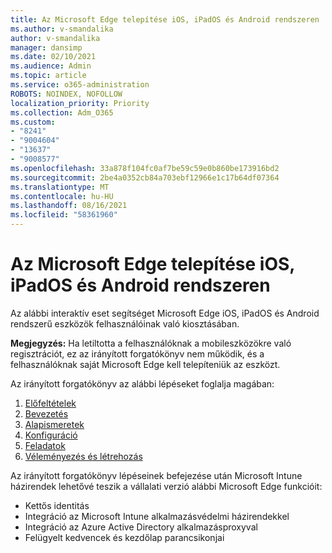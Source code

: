 ```yaml
---
title: Az Microsoft Edge telepítése iOS, iPadOS és Android rendszeren
ms.author: v-smandalika
author: v-smandalika
manager: dansimp
ms.date: 02/10/2021
ms.audience: Admin
ms.topic: article
ms.service: o365-administration
ROBOTS: NOINDEX, NOFOLLOW
localization_priority: Priority
ms.collection: Adm_O365
ms.custom:
- "8241"
- "9004604"
- "13637"
- "9008577"
ms.openlocfilehash: 33a878f104fc0af7be59c59e0b860be173916bd2
ms.sourcegitcommit: 2be4a0352cb84a703ebf12966e1c17b64df07364
ms.translationtype: MT
ms.contentlocale: hu-HU
ms.lasthandoff: 08/16/2021
ms.locfileid: "58361960"
---
```

# <a name="deploy-microsoft-edge-to-ios-ipados-and-android"></a>Az Microsoft Edge telepítése iOS, iPadOS és Android rendszeren

Az alábbi interaktív eset segítséget Microsoft Edge iOS, iPadOS és Android rendszerű eszközök felhasználóinak való kiosztásában.

**Megjegyzés:** Ha letiltotta a felhasználóknak a mobileszközökre való regisztrációt, ez az irányított forgatókönyv nem működik, és a felhasználóknak saját Microsoft Edge kell telepíteniük az eszközt.

Az irányított forgatókönyv az alábbi lépéseket foglalja magában:

1. [Előfeltételek](https://docs.microsoft.com/mem/intune/fundamentals/guided-scenarios-edge#prerequisites)
2. [Bevezetés](https://docs.microsoft.com/mem/intune/fundamentals/guided-scenarios-edge#step-1---introduction)
3. [Alapismeretek](https://docs.microsoft.com/mem/intune/fundamentals/guided-scenarios-edge#step-2---basics)
4. [Konfiguráció](https://docs.microsoft.com/mem/intune/fundamentals/guided-scenarios-edge#step-3---configuration)
5. [Feladatok](https://docs.microsoft.com/mem/intune/fundamentals/guided-scenarios-edge#step-4---assignments)
6. [Véleményezés és létrehozás](https://docs.microsoft.com/mem/intune/fundamentals/guided-scenarios-edge#step-5---review--create)

Az irányított forgatókönyv lépéseinek befejezése után Microsoft Intune házirendek lehetővé teszik a vállalati verzió alábbi Microsoft Edge funkcióit:

- Kettős identitás
- Integráció az Microsoft Intune alkalmazásvédelmi házirendekkel
- Integráció az Azure Active Directory alkalmazásproxyval
- Felügyelt kedvencek és kezdőlap parancsikonjai
